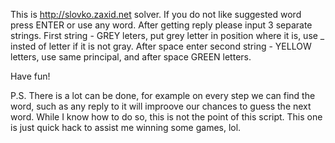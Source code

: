 This is http://slovko.zaxid.net solver.
If you do not like suggested word press ENTER or use any word.
After getting reply please input 3 separate strings.
First string - GREY leters, put grey letter in position where it is, use _ insted of letter if it is not gray.
After space enter second string - YELLOW letters, use same principal, and after space GREEN letters.

Have fun!

P.S. There is a lot can be done, for example on every step we can find the word, such as any reply to it will improove our chances to guess the next word. While I know how to do so, this is not the point of this script. This one is just quick hack to assist me winning some games, lol.
